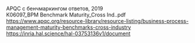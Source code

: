 APQC с бенчмаркингом ответов, 2019  
K06097_BPM Benchmark Maturity_Cross Ind..pdf  
https://www.apqc.org/resource-library/resource-listing/business-process-management-maturity-benchmarks-cross-industry  
https://inria.hal.science/hal-03753136v1/document  
